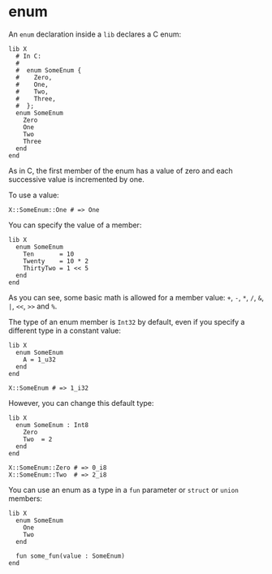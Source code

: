 # enum

An `enum` declaration inside a `lib` declares a C enum:

```crystal
lib X
  # In C:
  #
  #  enum SomeEnum {
  #    Zero,
  #    One,
  #    Two,
  #    Three,
  #  };
  enum SomeEnum
    Zero
    One
    Two
    Three
  end
end
```

As in C, the first member of the enum has a value of zero and each successive value is incremented by one.

To use a value:

```crystal
X::SomeEnum::One # => One
```

You can specify the value of a member:

```crystal
lib X
  enum SomeEnum
    Ten       = 10
    Twenty    = 10 * 2
    ThirtyTwo = 1 << 5
  end
end
```

As you can see, some basic math is allowed for a member value: `+`, `-`, `*`, `/`, `&`, `|`, `<<`, `>>` and `%`.

The type of an enum member is `Int32` by default, even if you specify a different type in a constant value:

```crystal
lib X
  enum SomeEnum
    A = 1_u32
  end
end

X::SomeEnum # => 1_i32
```

However, you can change this default type:

```crystal
lib X
  enum SomeEnum : Int8
    Zero
    Two  = 2
  end
end

X::SomeEnum::Zero # => 0_i8
X::SomeEnum::Two  # => 2_i8
```

You can use an enum as a type in a `fun` parameter or `struct` or `union` members:

```crystal
lib X
  enum SomeEnum
    One
    Two
  end

  fun some_fun(value : SomeEnum)
end
```
